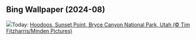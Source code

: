 ## Bing Wallpaper (2024-08)
![](https://www.bing.com/th?id=OHR.HoodoosBryce_EN-CA5127000421_UHD.jpg&w=1000)Today: [Hoodoos, Sunset Point, Bryce Canyon National Park, Utah (© Tim Fitzharris/Minden Pictures)](https://www.bing.com/th?id=OHR.HoodoosBryce_EN-CA5127000421_UHD.jpg)